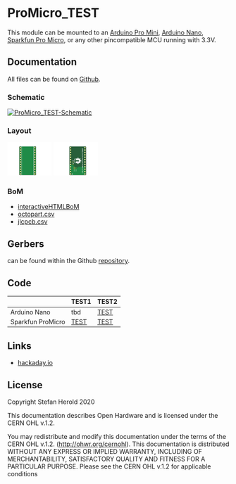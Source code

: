 # ProMicro_TEST
This module can be mounted to an [Arduino Pro Mini](https://www.sparkfun.com/products/11113), [Arduino Nano](https://store.arduino.cc/arduino-nano), [Sparkfun Pro Micro](https://www.sparkfun.com/products/12587), or any other pincompatible MCU running with 3.3V.

## Documentation
All files can be found on [Github](https://github.com/nerdyscout/ProMicro/tree/master/TEST).

### Schematic
[![ProMicro_TEST-Schematic](docs/img/ProMicro_TEST-schematic.svg)](docs/ProMicro_TEST-schematic.pdf)

### Layout
<a href="docs/ProMicro_TEST-documentation.pdf"><img src="docs/img/ProMicro_TEST-top.svg" alt="ProMicro_TEST-top" width="20%"/></a>
<a href="docs/ProMicro_TEST-documentation.pdf"><img src="docs/img/ProMicro_TEST-bottom.svg" alt="ProMicro_TEST-bottom" width="20%"/></a>

### BoM
  * [interactiveHTMLBoM](https://nerdyscout.github.io/ProMicro/TEST/docs/bom/ProMicro_TEST-ibom.html)
  * [octopart.csv](docs/bom/ProMicro_TEST-bom_octopart.csv)
  * [jlcpcb.csv](gerbers/ProMicro_TEST-bom_jlcpcb.csv)

## Gerbers
can be found within the Github [repository](gerbers).

## Code
| | TEST1 | TEST2 |
| --- | --- | --- |
| Arduino Nano | tbd | [TEST](examples/Arduino_Nano_TEST/Arduino_Nano_TEST.ino) |
| Sparkfun ProMicro | [TEST](examples/Sparkfun_ProMicro_TEST/Sparkfun_ProMicro_TEST.ino) | [TEST](examples/Sparkfun_ProMicro_TEST/Sparkfun_ProMicro_TEST.ino) |

## Links
  * [hackaday.io](https://hackaday.io/project/171898-promicro)

## License
Copyright Stefan Herold 2020

This documentation describes Open Hardware and is licensed under the CERN OHL v.1.2.

You may redistribute and modify this documentation under the terms of the CERN OHL v.1.2. (http://ohwr.org/cernohl). This documentation is distributed WITHOUT ANY EXPRESS OR IMPLIED WARRANTY, INCLUDING OF MERCHANTABILITY, SATISFACTORY QUALITY AND FITNESS FOR A PARTICULAR PURPOSE. Please see the CERN OHL v.1.2 for applicable conditions

